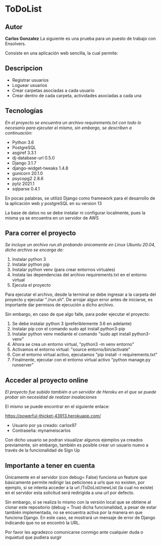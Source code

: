 # ToDoList
## Autor
**Carlos Gonzalez**
La siguiente es una prueba para un puesto de trabajo con Ensolvers.

Consiste en una aplicación web sencilla, la cual permite: 

## Descripcion
* Registrar usuarios
* Loguear usuarios
* Crear carpetas asociadas a cada usuario
* Crear dentro de cada carpeta, actividades asociadas a cada una

## Tecnologías
_En el proyecto se encuentra un archivo requirements.txt con todo lo necesario para ejecutar el mismo, sin embargo,
se describen a continuación:_

- Python 3.6
- PostgreSQL
- asgiref 3.3.1
- dj-database-url 0.5.0
- Django 3.1.7
- django-widget-tweaks 1.4.8
- gunicorn 20.1.0
- psycopg2 2.8.6
- pytz 2021.1
- sqlparse 0.4.1

En pocas palabras, se utilizó Django como framework para el desarrollo de la aplicación web y postgreSQL en su version 13

La base de datos no se debe instalar ni configurar localmente, pues la misma ya se encuentra en un servidor de AWS

## Para correr el proyecto

_Se incluye un archivo run.sh probando únicamente en Linux Ubuntu 20.04, dicho archivo se encarga de:_

1) Instalar python 3
2) Instalar python pip
3) Instalar python venv (para crear entornos virtuales)
4) Instala las dependencias del archivo requirements.txt en el entorno virtual
5) Ejecuta el proyecto

Para ejecutar el archivo, desde la terminal se debe ingresar a la carpeta del proyecto y ejecutar "./run.sh".
De arrojar algun error antes de iniciarse, es importante dar permisos de ejecución a dicho archivo.

Sin embargo, en caso de que algo falle, para poder ejecutar el proyecto:

1) Se debe instalar python 3 (preferiblemente 3.6 en adelante)
2) Instalar pip con el comando sudo apt install python3-pip
3) Instalar python venv mediante el comando "sudo apt install python3-venv"
3) Ahora se crea un entorno virtual, "python3 -m venv entorno"
4) Activamos el entorno virtual: "source entorno/bin/activate"
5) Con el entorno virtual activo, ejecutamos "pip install -r requirements.txt"
6) Finalmente, ejecutar con el entorno virtual activo "python manage.py runserver"

## Acceder al proyecto online

_El proyecto fue subido también a un servidor de Heroku en el que se puede probar sin necesidad de realizar insalaciones_

El mismo se puede encontrar en el siguiente enlace: 

https://powerful-thicket-43913.herokuapp.com/

* Usuario por ya creado: carlox97
* Contraseña: mynameiscarlos

Con dicho usuario se podran visualizar algunos ejemplos ya creados previamente, sin embargo, también es posible crear un usuario nuevo a través
de la funcionalidad de Sign Up

## Importante a tener en cuenta

Únicamente en el servidor (con debug= False) funciona un feature que básicamente permite redirigir las peticiones a urls que no existen, por ejemplo, si se intenta acceder a la url /ToDoList/newList (la cual no existe) en el servidor esta solicitud será redirigida a una url por defecto.

Sin embargo, si se realiza lo mismo con la versión local que se obtiene al clonar este repositorio (debug = True) dicha funcionalidad, a pesar de estar también implementada, no se encuentra activa por la manera en que funciona Django. En este caso, se mostrará un mensaje de error de Django indicando que no se encontró la URL.

Por favor les agradezco comunicarse conmigo ante cualquier duda o inquietud que pudiera surgir

